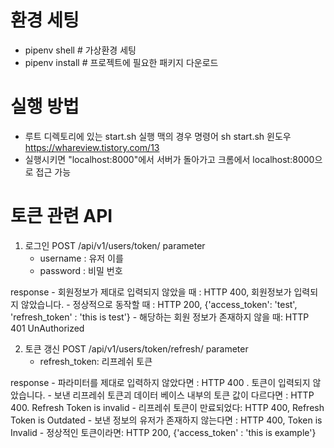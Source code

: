 # 환경 세팅

* pipenv shell # 가상환경 세팅
* pipenv install # 프로젝트에 필요한 패키지 다운로드

# 실행 방법

* 루트 디렉토리에 있는 start.sh 실행
    맥의 경우 명령어 sh start.sh 
    윈도우 https://whareview.tistory.com/13
* 실행시키면 "localhost:8000"에서 서버가 돌아가고 크롬에서 localhost:8000으로 접근 가능


# 토큰 관련 API

1. 로그인
POST /api/v1/users/token/
parameter
    - username : 유저 이를
    - password : 비밀 번호

response
    - 회원정보가 제대로 입력되지 않았을 때 : HTTP 400, 회원정보가 입력되지 않았습니다.
    - 정상적으로 동작할 때 : HTTP 200, {'access_token': 'test', 'refresh_token' : 'this is test'}
    - 해당하는 회원 정보가 존재하지 않을 때: HTTP 401 UnAuthorized


2. 토큰 갱신
POST /api/v1/users/token/refresh/
parameter
    - refresh_token: 리프레쉬 토큰 

response 
    - 파라미터를 제대로 입력하지 않았다면 : HTTP 400 . 토큰이 입력되지 않았습니다.
    - 보낸 리프레쉬 토큰괴 데이터 베이스 내부의 토큰 값이 다르다면 : HTTP 400. Refresh Token is invalid
    - 리프레쉬 토큰이 만료되었다: HTTP 400, Refresh Token is Outdated
    - 보낸 정보의 유저가 존재하지 않는다면 : HTTP 400, Token is Invalid
    - 정상적인 토큰이라면: HTTP 200, {'access_token' : 'this is example'}